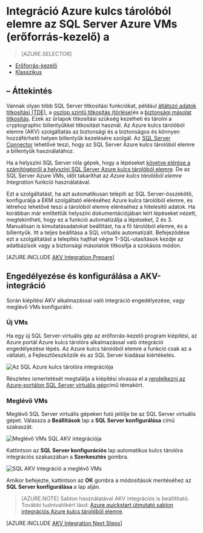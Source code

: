 <properties
    pageTitle="Integráció Azure kulcs tárolóból elemre az SQL Server Azure VMs (erőforrás-kezelő) a"
    description="Megtudhatja, hogy miként automatizálhatja a beállításait az SQL Server-titkosítás való használatának Azure kulcs tárolóból elemre. Ez a témakör ismerteti, hogyan Azure kulcs tárolóra integrációs használata SQL Server virtuális gépeken futó az erőforrás-kezelő létrehozott."
    services="virtual-machines-windows"
    documentationCenter=""
    authors="rothja"
    manager="jhubbard"
    editor=""
    tags="azure-service-management"/>

<tags
    ms.service="virtual-machines-windows"
    ms.devlang="na"
    ms.topic="article"
    ms.tgt_pltfrm="vm-windows-sql-server"
    ms.workload="infrastructure-services"
    ms.date="10/25/2016"
    ms.author="jroth"/>

# <a name="configure-azure-key-vault-integration-for-sql-server-on-azure-vms-resource-manager"></a>Integráció Azure kulcs tárolóból elemre az SQL Server Azure VMs (erőforrás-kezelő) a

> [AZURE.SELECTOR]
- [Erőforrás-kezelő](virtual-machines-windows-ps-sql-keyvault.md)
- [Klasszikus](virtual-machines-windows-classic-ps-sql-keyvault.md)

## <a name="overview"></a>– Áttekintés
Vannak olyan több SQL Server titkosítási funkciókat, például [átlátszó adatok titkosítási (TDE)](https://msdn.microsoft.com/library/bb934049.aspx), a [oszlop szintű titkosítás (törlése)](https://msdn.microsoft.com/library/ms173744.aspx)és a [biztonsági másolat titkosítás](https://msdn.microsoft.com/library/dn449489.aspx). Ezek az űrlapok titkosítási szükség kezelheti és tárolni a cryptographic billentyűkkel titkosítást használ. Az Azure kulcs tárolóból elemre (AKV) szolgáltatás az biztonsági és a biztonságos és könnyen hozzáférhető helyen billentyűk kezelésére szolgál. Az [SQL Server Connector](http://www.microsoft.com/download/details.aspx?id=45344) lehetővé teszi, hogy az SQL Server Azure kulcs tárolóból elemre a billentyűk használatához.

Ha a helyszíni SQL Server róla gépek, hogy a lépéseket [követve elérése a számítógépről a helyszíni SQL Server Azure kulcs tárolóból elemre](https://msdn.microsoft.com/library/dn198405.aspx). De az SQL Server Azure VMs, időt takaríthat az *Azure kulcs tárolóból elemre Integration* funkció használatával.

Ezt a szolgáltatást, ha azt automatikusan telepíti az SQL Server-összekötő, konfigurálja a EKM szolgáltató eléréséhez Azure kulcs tárolóból elemre, és létrehoz lehetővé teszi a tárolóból elemre eléréséhez a hitelesítő adatok. Ha korábban már említettük helyszíni dokumentációjában leírt lépéseket nézett, megtekintheti, hogy ez a funkció automatizálja a lépéseket, 2 és 3. Manuálisan is kimutatásadatokat beállítást, ha a fő tárolóból elemre, és a billentyűk. Itt a teljes beállítása a SQL virtuális automatizált. Befejeződése ezt a szolgáltatást a telepítés hajthat végre T-SQL-utasítások kezdje az adatbázisok vagy a biztonsági másolatok titkosítja a szokásos módon.

[AZURE.INCLUDE [AKV Integration Prepare](../../includes/virtual-machines-sql-server-akv-prepare.md)]

## <a name="enabling-and-configuring-akv-integration"></a>Engedélyezése és konfigurálása a AKV-integráció
Során kiépítési AKV alkalmazással való integráció engedélyezése, vagy meglévő VMs konfigurálni.

### <a name="new-vms"></a>Új VMs
Ha egy új SQL Server-virtuális gép az erőforrás-kezelő program kiépítési, az Azure portál Azure kulcs tárolóra alkalmazással való integráció engedélyezése lépés. Az Azure kulcs tárolóból elemre a funkció csak az a vállalati, a Fejlesztőeszközök és az SQL Server kiadásai kiértékelés.

![Az SQL Azure kulcs tárolóra integrációja](./media/virtual-machines-windows-ps-sql-keyvault/azure-sql-arm-akv.png)

Részletes ismertetését megtalálja a kiépítési olvassa el a [rendelkezni az Azure-portálon SQL Server virtuális gép](virtual-machines-windows-portal-sql-server-provision.md)című témakört.

### <a name="existing-vms"></a>Meglévő VMs
Meglévő SQL Server virtuális gépeken futó jelölje be az SQL Server virtuális gépet. Válassza a **Beállítások** lap a **SQL Server konfigurálása** című szakaszát.

![Meglévő VMs SQL AKV integrációja](./media/virtual-machines-windows-ps-sql-keyvault/azure-sql-rm-akv-existing-vms.png)

Kattintson az **SQL Server konfigurációs** lap automatikus kulcs tárolóra integrációs szakaszában a **Szerkesztés** gombra.

![SQL AKV integráció a meglévő VMs](./media/virtual-machines-windows-ps-sql-keyvault/azure-sql-rm-akv-configuration.png)

Amikor befejezte, kattintson az **OK** gombra a módosítások mentéséhez az **SQL Server konfigurálása** a lap alján.

>[AZURE.NOTE] Sablon használatával AKV integrációs is beállítható. További tudnivalókért lásd: [Azure quickstart útmutató sablon integrációs Azure kulcs tárolóból elemre](https://github.com/Azure/azure-quickstart-templates/tree/master/101-vm-sql-existing-keyvault-update).

[AZURE.INCLUDE [AKV Integration Next Steps](../../includes/virtual-machines-sql-server-akv-next-steps.md)]
